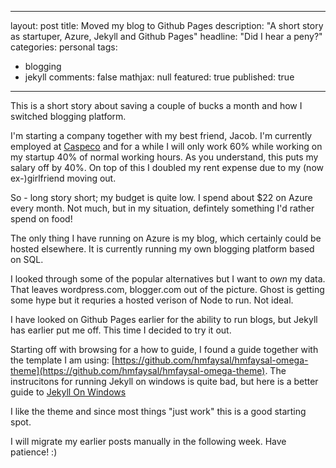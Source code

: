  ---
layout: post
title: Moved my blog to Github Pages
description: "A short story as startuper, Azure, Jekyll and Github Pages"
headline: "Did I hear a peny?"
categories: personal
tags: 
  - blogging
  - jekyll
comments: false
mathjax: null
featured: true
published: true
---

This is a short story about saving a couple of bucks a month and how I switched blogging platform.

I'm starting a company together with my best friend, Jacob. I'm currently employed at [Caspeco](http://caspeco.se) and for a while I will only work 60% while working on my startup 40% of normal working hours. As you understand, this puts my salary off by 40%. On top of this I doubled my rent expense due to my (now ex-)girlfriend moving out.

So - long story short; my budget is quite low. I spend about $22 on Azure every month. Not much, but in my situation, defintely something I'd rather spend on food!

The only thing I have running on Azure is my blog, which certainly could be hosted elsewhere. It is currently running my own blogging platform based on SQL.

I looked through some of the popular alternatives but I want to *own* my data. That leaves wordpress.com, blogger.com out of the picture. Ghost is getting some hype but it requries a hosted verison of Node to run. Not ideal.

I have looked on Github Pages earlier for the ability to run blogs, but Jekyll has earlier put me off. This time I decided to try it out.

Starting off with browsing for a how to guide, I found a guide together with the template I am using: [https://github.com/hmfaysal/hmfaysal-omega-theme](https://github.com/hmfaysal/hmfaysal-omega-theme). The instrucitons for running Jekyll on windows is quite bad, but here is a better guide to [Jekyll On Windows](http://chrismeserole.com/coding/install-ruby-rails-jekyll-on-windows/)

I like the theme and since most things "just work" this is a good starting spot.

I will migrate my earlier posts manually in the following week. Have patience! :)